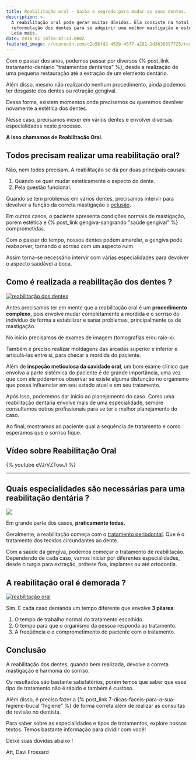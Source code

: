 ```yaml
---
title: Reabilitação oral - Saiba o segredo para mudar os seus dentes.
description: >-
  A reabilitação oral pode gerar muitas dúvidas. Ela consiste na total
  reformulação dos dentes para se adquirir uma melhor mastigação e estética.
  Leia mais.
date: 2016-01-18T16:47:43.000Z
featured_image: //ucarecdn.com/c2e56fd2-452b-4577-a282-1d3636097725/reabilitação-oral.jpg
---
```


Com o passar dos anos, podemos passar por diversos {% post_link tratamento-dentario "tratamentos dentários" %}, desde a realização de uma pequena restauração até a extração de um elemento dentário. 

Além disso, mesmo não realizando nenhum procedimento, ainda podemos ter desgaste dos dentes ou retração gengival. 

Dessa forma, existem momentos onde precisamos ou queremos devolver novamente a estética dos dentes. 

Nesse caso, precisamos mexer em vários dentes e envolver diversas especialidades neste processo. 

**A isso chamamos de Reabilitação Oral.**

**Todos precisam realizar uma reabilitação oral?**
--------------------------------------------------

Não, nem todos precisam. A reabilitação se dá por duas principais causas:

1.  Quando se quer mudar esteticamente o aspecto do dente.
2.  Pela questão funcional.

Quando se tem problemas em vários dentes, precisamos intervir para devolver a função da correta mastigação e [oclusão](https://pt.wikipedia.org/wiki/Oclusão). 

Em outros casos, o paciente apresenta condições normais de mastigação, porém estética e {% post_link gengiva-sangrando "saúde gengival" %} comprometidas. 

Com o passar do tempo, nossos dentes podem amarelar, a gengiva pode reabsorver, tornando o sorriso com um aspecto ruim. 

Assim torna-se necessário intervir com várias especialidades para devolver o aspecto saudável a boca.

**Como é realizada a reabilitação dos dentes ?**
------------------------------------------------

[![reabilitação dos dentes](//ucarecdn.com/4600868e-5918-4fc5-af50-58508b12afea/reabilitação-dos-dentes.jpg)](//ucarecdn.com/4600868e-5918-4fc5-af50-58508b12afea/reabilitação-dos-dentes.jpg) 

Antes precisamos ter em mente que a reabilitação oral é um **procedimento complexo**, pois envolve mudar completamente a mordida e o sorriso do indivíduo de forma a estabilizar e sanar problemas, principalmente os de mastigação. 

No início precisamos de exames de imagem (tomografias e/ou raio-x). 

Também é preciso realizar moldagens das arcadas superior e inferior e articulá-las entre si, para checar a mordida do paciente. 

Além de **inspeção meticulosa da cavidade oral**, um bom exame clínico que envolva a parte sistêmica do paciente é de grande importância, uma vez que com ele poderemos observar se existe alguma disfunção no organismo que possa influenciar em seu estado atual e em seu tratamento. 

Após isso, poderemos dar inicio ao planejamento do caso. Como uma reabilitação dentária envolve mais de uma especialidade, sempre consultamos outros profissionais para se ter o melhor planejamento do caso. 

Ao final, mostramos ao paciente qual a sequência de tratamento e como esperamos que o sorriso fique.

**Vídeo sobre Reabilitação Oral**
---
{% youtube eVJrVZTowJI %}

---

**Quais especialidades são necessárias para uma reabilitação dentária ?**
-------------------------------------------------------------------------

![](//ucarecdn.com/ea56bf19-1116-43da-bc86-5d85bc5d2d40/como-saber-se-estou-com-cárie.jpg) 

Em grande parte dos casos, **praticamente todas.** 

Geralmente, a reabilitação começa com o [tratamento periodontal](/tratamentos/periodontia/). Que é o tratamento dos tecidos circundantes ao dente. 

Com a saúde da gengiva, podemos começar o tratamento de reabilitação. Dependendo de cada caso, vamos iniciar por diferentes especialidades, desde cirurgia para extração, prótese fixa, implantes ou até ortodontia.

**A reabilitação oral é demorada ?**
------------------------------------

[![reabilitação oral](//ucarecdn.com/c2df1b99-aed9-4ecf-97b2-07bcced39cad/reablitação-dentária.jpg)](//ucarecdn.com/c2df1b99-aed9-4ecf-97b2-07bcced39cad/reablitação-dentária.jpg) 

Sim. E cada caso demanda um tempo diferente que envolve **3 pilares**:

1.  O tempo de trabalho normal do tratamento escolhido.
2.  O tempo para que o organismo da pessoa responda ao tratamento.
3.  A freqüência e o comprometimento do paciente com o tratamento.

**Conclusão**
-------------

A reabilitação dos dentes, quando bem realizada, devolve a correta mastigação e harmonia do sorriso. 

Os resultados são bastante satisfatórios, porém temos que saber que esse tipo de tratamento não é rápido e também é custoso. 

Além disso, é preciso fazer a {% post_link 7-dicas-faceis-para-a-sua-higiene-bucal "higiene" %} de forma correta além de realizar as consultas de revisão no dentista. 

Para saber sobre as especialidades e tipos de tratamentos, explore nossos textos. Temos bastante informação para dividir com você! 

Deixe suas dúvidas abaixo ! 

Att, 
Davi Frossard
